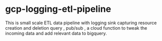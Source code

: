 # gcp-logging-etl-pipeline
This is small scale ETL data pipeline with logging sink capturing resource creation and deletion query , pub/sub , a cloud function to tweak the incoming data and add relevant data to bigquery.
